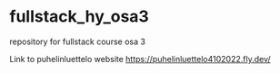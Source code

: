 # fullstack_hy_osa3
repository for fullstack course osa 3

Link to puhelinluettelo website https://puhelinluettelo4102022.fly.dev/
